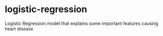 # logistic-regression
Logistic Regression model that explains some important features causing heart disease
